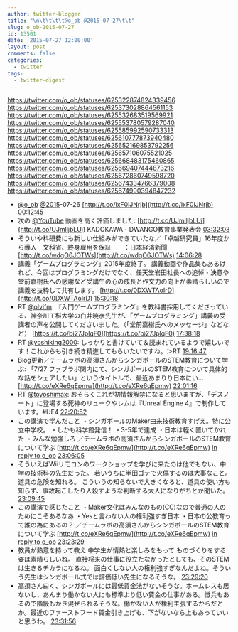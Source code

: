 ```yaml
---
author: twitter-blogger
title: "\n\t\t\t\t@o_ob @2015-07-27\t\t"
slug: o_ob-2015-07-27
id: 13501
date: '2015-07-27 12:00:00'
layout: post
comments: false
categories:
  - twitter
tags:
  - twitter-digest
---
```


https://twitter.com/o_ob/statuses/625322874824339456 https://twitter.com/o_ob/statuses/625373028864561153 https://twitter.com/o_ob/statuses/625532683519569921 https://twitter.com/o_ob/statuses/625553780579287040 https://twitter.com/o_ob/statuses/625585992590733313 https://twitter.com/o_ob/statuses/625610777873940480 https://twitter.com/o_ob/statuses/625652169853792256 https://twitter.com/o_ob/statuses/625657106075521025 https://twitter.com/o_ob/statuses/625668483175460865 https://twitter.com/o_ob/statuses/625669407444873216 https://twitter.com/o_ob/statuses/625672860749598720 https://twitter.com/o_ob/statuses/625674334766379008 https://twitter.com/o_ob/statuses/625674990394847232  

*   [@o_ob](https://twitter.com/o_ob) [@2015](https://twitter.com/2015)-07-26 [http://t.co/lxF0lJNrjb](http://t.co/lxF0lJNrjb) [00:12:45](https://twitter.com/o_ob/statuses/625322874824339456)
*   次の [@YouTube](https://twitter.com/YouTube) 動画を高く評価しました: [http://t.co/UJmlljbLUi](http://t.co/UJmlljbLUi) KADOKAWA・DWANGO教育事業発表会 [03:32:03](https://twitter.com/o_ob/statuses/625373028864561153)
*   そういや科研費にも新しい仕組みができていたな／「卓越研究員」16年度から導入　文科省、終身雇用を保証　　：日本経済新聞 [http://t.co/wdgO6JOTWs](http://t.co/wdgO6JOTWs) [14:06:28](https://twitter.com/o_ob/statuses/625532683519569921)
*   講義「ゲームプログラミング」2015年度終了。 講義動画や作品集もあるけれど、今回はプログラミングだけでなく、任天堂岩田社長への追悼・決意や堂前嘉樹氏への感謝など受講生の心の成長と作文力の向上が素晴らしいので講義を抜粋して共有します。 [http://t.co/0DXWTAoIrD](http://t.co/0DXWTAoIrD) [15:30:18](https://twitter.com/o_ob/statuses/625553780579287040)
*   RT [@olvifm](https://twitter.com/olvifm): 『入門ゲームプログラミング』を教科書採用してくださっている、神奈川工科大学の白井暁彦先生が、「ゲームプログラミング」講義の受講者の声を公開してくださいました。（「堂前嘉樹氏へのメッセージ」などなど） [https://t.co/bi27JplqF0](https://t.co/bi27JplqF0) [17:38:18](https://twitter.com/o_ob/statuses/625585992590733313)
*   RT [@yoshiking2000](https://twitter.com/yoshiking2000): しっかりと書けていて＆読まれているようで嬉しいです！これからも引き続き精進してもらいたいですね。＞RT [19:16:47](https://twitter.com/o_ob/statuses/625610777873940480)
*   Blog更新／チームラボの高須さんからシンガポールのSTEM教育について学ぶ: 「7/27 ファブラボ関内にて、シンガポールのSTEM教育について具体的な話をシェアしたい」というタイトルで、最近あまりり日本にい... [http://t.co/eXRe6qEpmw](http://t.co/eXRe6qEpmw) [22:01:16](https://twitter.com/o_ob/statuses/625652169853792256)
*   RT [@toyoshimax](https://twitter.com/toyoshimax): おそらくこれが初情報解禁になると思いますが、「デスノート」に登場する死神のリュークやレムは『Unreal Engine 4』で制作しています。#UE4 [22:20:52](https://twitter.com/o_ob/statuses/625657106075521025)
*   この講演で学んだこと ・シンガポールのMaker由来技術教育すげえ。特に公立中学校。 ・しかも科学館発信！ ・3-5年で達成 ・日本は軽く置いてかれた ・みんな勉強しろ ／チームラボの高須さんからシンガポールのSTEM教育について学ぶ [http://t.co/eXRe6qEpmw](http://t.co/eXRe6qEpmw) [in reply to o_ob](https://twitter.com/o_ob/statuses/625652169853792256) [23:06:05](https://twitter.com/o_ob/statuses/625668483175460865)
*   そういえばWiiリモコンのワークショップを学びに来たのは他でもない、中学の技術科の先生だった。 若いうちに半田ゴテで火傷するのは大事なこと。道具の危険を知れる。 こういうの知らないで大きくなると、道具の使い方も知らず、事故起こしたり人殺すような判断する大人になりがちとか聞いた。 [23:09:45](https://twitter.com/o_ob/statuses/625669407444873216)
*   この講演で感じたこと ・Maker文化はみんなのもの(CC)なので普通の人のためにこそあるなあ ・Yesと言わない人の権利強すぎ日本 ・日本の公教育って誰の為にあるの？ ／チームラボの高須さんからシンガポールのSTEM教育について学ぶ [http://t.co/eXRe6qEpmw](http://t.co/eXRe6qEpmw) [in reply to o_ob](https://twitter.com/o_ob/statuses/625652169853792256) [23:23:29](https://twitter.com/o_ob/statuses/625672860749598720)
*   教員が熱意を持って教え 中学生が情熱と楽しみをもって ものづくりをする姿は素晴らしいね。 直接将来の仕事に役立たなかったとしても、そのSTEMは生きるチカラになるね。 面白くしない人の権利強すぎなんだよね。そういう先生はシンガポール式では評価低い先生になるそうな。 [23:29:20](https://twitter.com/o_ob/statuses/625674334766379008)
*   高須さん曰く、シンガポールには最低賃金法がないそうな。ホームレスも居ないし、あんまり働かない人にも標準より低い賃金の仕事がある。徴兵もあるので階級もかき混ぜられるそうな。働かない人が権利主張するからだとか。最近のファーストフード賃金引き上げも、下がないなら上もあっていいと思うわ。 [23:31:56](https://twitter.com/o_ob/statuses/625674990394847232)